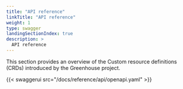 ```yaml
---
title: "API reference"
linkTitle: "API reference"
weight: 1
type: swagger
landingSectionIndex: true
description: >
  API reference
---
```


This section provides an overview of the Custom resource definitions (CRDs) introduced by the Greenhouse project.

{{< swaggerui src="/docs/reference/api/openapi.yaml" >}}
